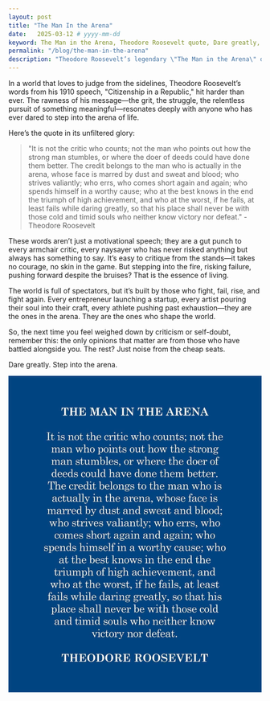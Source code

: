 ```yaml
---
layout: post
title: "The Man In the Arena"
date:   2025-03-12 # yyyy-mm-dd
keyword: The Man in the Arena, Theodore Roosevelt quote, Dare greatly, Overcoming failure, Criticism vs action, Success mindset, Entrepreneur motivation, Grit and perseverance, Leadership inspiration, Stepping into the arena
permalink: "/blog/the-man-in-the-arena"
description: "Theodore Roosevelt’s legendary \"The Man in the Arena\" quote is a powerful reminder that true success belongs to those who dare, fight, and persist—while the critics watch from the sidelines. Step into the arena and own your journey."
---
```


In a world that loves to judge from the sidelines, Theodore Roosevelt’s words from his 1910 speech, "Citizenship in a Republic," hit harder than ever. The rawness of his message—the grit, the struggle, the relentless pursuit of something meaningful—resonates deeply with anyone who has ever dared to step into the arena of life.

Here’s the quote in its unfiltered glory:

> "It is not the critic who counts; not the man who points out how the strong man stumbles, or where the doer of deeds could have done them better. The credit belongs to the man who is actually in the arena, whose face is marred by dust and sweat and blood; who strives valiantly; who errs, who comes short again and again; who spends himself in a worthy cause; who at the best knows in the end the triumph of high achievement, and who at the worst, if he fails, at least fails while daring greatly, so that his place shall never be with those cold and timid souls who neither know victory nor defeat." -Theodore Roosevelt

These words aren’t just a motivational speech; they are a gut punch to every armchair critic, every naysayer who has never risked anything but always has something to say. It’s easy to critique from the stands—it takes no courage, no skin in the game. But stepping into the fire, risking failure, pushing forward despite the bruises? That is the essence of living.

The world is full of spectators, but it’s built by those who fight, fail, rise, and fight again. Every entrepreneur launching a startup, every artist pouring their soul into their craft, every athlete pushing past exhaustion—they are the ones in the arena. They are the ones who shape the world.

So, the next time you feel weighed down by criticism or self-doubt, remember this: the only opinions that matter are from those who have battled alongside you. The rest? Just noise from the cheap seats.

Dare greatly. Step into the arena.

<center><img src="../assets/the_man_in_the_arena.jpg"/></center>